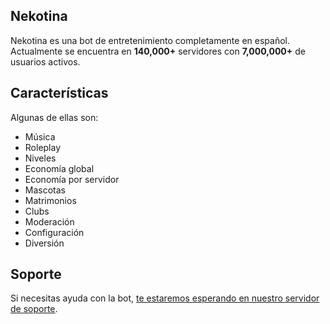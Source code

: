 ## Nekotina

Nekotina es una bot de entretenimiento completamente en español. Actualmente se encuentra en **140,000+** servidores con **7,000,000+** de usuarios activos.

## Características
Algunas de ellas son:
* Música
* Roleplay
* Niveles
* Economía global
* Economía por servidor
* Mascotas
* Matrimonios
* Clubs
* Moderación
* Configuración
* Diversión

## Soporte
Si necesitas ayuda con la bot, [te estaremos esperando en nuestro servidor de soporte](https://discord.com/invite/nekotina).
